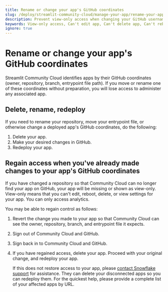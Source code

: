 ```yaml
---
title: Rename or change your app's GitHub coordinates
slug: /deploy/streamlit-community-cloud/manage-your-app/rename-your-app
description: Prevent view-only access when changing your GitHub username or repository
keywords: View-only access, Can't edit app, Can't delete app, Can't reboot app
ignore: true
---
```


# Rename or change your app's GitHub coordinates

Streamlit Community Cloud identifies apps by their GitHub coordinates (owner, repository, branch, entrypoint file path). If you move or rename one of these coordinates without preparation, you will lose access to administer any associated app.

## Delete, rename, redeploy

If you need to rename your repository, move your entrypoint file, or otherwise change a deployed app's GitHub coordinates, do the following:

1. Delete your app.
1. Make your desired changes in GitHub.
1. Redeploy your app.

## Regain access when you've already made changes to your app's GitHub coordinates

If you have changed a repository so that Community Cloud can no longer find your app on GitHub, your app will be missing or shown as view-only. View-only means that you can't edit, reboot, delete, or view settings for your app. You can only access analytics.

You may be able to regain control as follows:

1. Revert the change you made to your app so that Community Cloud can see the owner, repository, branch, and entrypoint file it expects.
1. Sign out of Community Cloud and GitHub.
1. Sign back in to Community Cloud and GitHub.
1. If you have regained access, delete your app. Proceed with your original change, and redeploy your app.

   If this does not restore access to your app, please [contact Snowflake support](/knowledge-base/deploy/how-to-submit-a-support-case-for-streamlit-community-cloud) for assistance. They can delete your disconnected apps so you can redeploy them. For the quickest help, please provide a complete list of your affected apps by URL.
